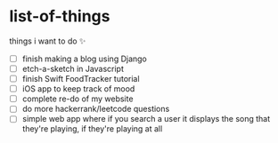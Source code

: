 # list-of-things
things i want to do ✨
- [ ] finish making a blog using Django
- [ ] etch-a-sketch in Javascript
- [ ] finish Swift FoodTracker tutorial
- [ ] iOS app to keep track of mood
- [ ] complete re-do of my website
- [ ] do more hackerrank/leetcode questions
- [ ] simple web app where if you search a user it displays the song that they're playing, if they're playing at all
